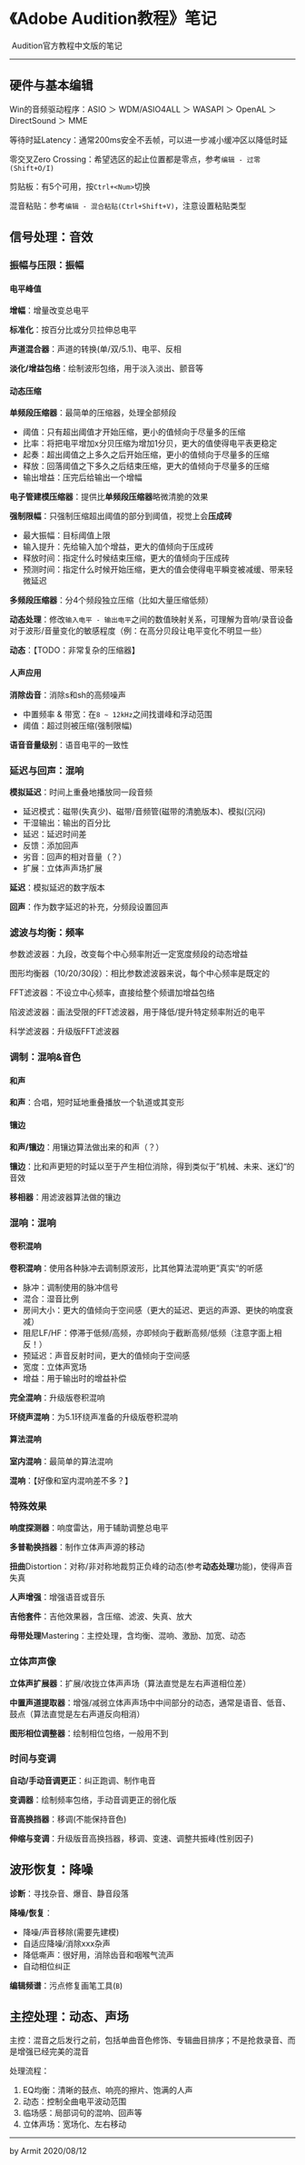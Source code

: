 # 《Adobe Audition教程》笔记

​    Audition官方教程中文版的笔记

----

## 硬件与基本编辑

Win的音频驱动程序：ASIO ＞ WDM/ASIO4ALL ＞ WASAPI ＞ OpenAL ＞ DirectSound ＞ MME

等待时延Latency：通常200ms安全不丢帧，可以进一步减小缓冲区以降低时延

零交叉Zero Crossing：希望选区的起止位置都是零点，参考`编辑 - 过零(Shift+O/I)`

剪贴板：有5个可用，按`Ctrl+<Num>`切换

混音粘贴：参考`编辑 - 混合粘贴(Ctrl+Shift+V)`，注意设置粘贴类型

## 信号处理：音效

### 振幅与压限：振幅

#### 电平峰值

**增幅**：增量改变总电平

**标准化**：按百分比或分贝拉伸总电平

**声道混合器**：声道的转换(单/双/5.1)、电平、反相

**淡化/增益包络**：绘制波形包络，用于淡入淡出、颤音等

#### 动态压缩

**单频段压缩器**：最简单的压缩器，处理全部频段

- 阈值：只有超出阈值才开始压缩，更小的值倾向于尽量多的压缩
- 比率：将把电平增加x分贝压缩为增加1分贝，更大的值使得电平表更稳定
- 起奏：超出阈值之上多久之后开始压缩，更小的值倾向于尽量多的压缩
- 释放：回落阈值之下多久之后结束压缩，更大的值倾向于尽量多的压缩
- 输出增益：压完后给输出一个增幅

**电子管建模压缩器**：提供比**单频段压缩器**略微清脆的效果

**强制限幅**：只强制压缩超出阈值的部分到阈值，视觉上会**压成砖**

- 最大振幅：目标阈值上限
- 输入提升：先给输入加个增益，更大的值倾向于压成砖
- 释放时间：指定什么时候结束压缩，更大的值倾向于压成砖
- 预测时间：指定什么时候开始压缩，更大的值会使得电平瞬变被减缓、带来轻微延迟

**多频段压缩器**：分4个频段独立压缩（比如大量压缩低频）

**动态处理**：修改`输入电平 - 输出电平`之间的数值映射关系，可理解为音响/录音设备对于波形/音量变化的敏感程度（例：在高分贝段让电平变化不明显一些）

**动态**：【TODO：非常复杂的压缩器】

#### 人声应用

**消除齿音**：消除s和sh的高频噪声

- 中置频率 & 带宽：在`8 ~ 12kHz`之间找谱峰和浮动范围
- 阈值：超过则被压缩(强制限幅)

**语音音量级别**：语音电平的一致性

### 延迟与回声：混响

**模拟延迟**：时间上重叠地播放同一段音频

- 延迟模式：磁带(失真少)、磁带/音频管(磁带的清脆版本)、模拟(沉闷)
- 干湿输出：输出的百分比
- 延迟：延迟时间差
- 反馈：添加回声
- 劣音：回声的相对音量（？）
- 扩展：立体声声场扩展

**延迟**：模拟延迟的数字版本

**回声**：作为数字延迟的补充，分频段设置回声

### 滤波与均衡：频率

参数滤波器：九段，改变每个中心频率附近一定宽度频段的动态增益

图形均衡器（10/20/30段）：相比参数滤波器来说，每个中心频率是既定的

FFT滤波器：不设立中心频率，直接给整个频谱加增益包络

陷波滤波器：画法受限的FFT滤波器，用于降低/提升特定频率附近的电平

科学滤波器：升级版FFT滤波器

### 调制：混响&音色

#### 和声

**和声**：合唱，短时延地重叠播放一个轨道或其变形

#### 镶边

**和声/镶边**：用镶边算法做出来的和声（？）

**镶边**：比和声更短的时延以至于产生相位消除，得到类似于”机械、未来、迷幻“的音效

**移相器**：用滤波器算法做的镶边

### 混响：混响

#### 卷积混响

**卷积混响**：使用各种脉冲去调制原波形，比其他算法混响更”真实“的听感

- 脉冲：调制使用的脉冲信号
- 混合：湿音比例
- 房间大小：更大的值倾向于空间感（更大的延迟、更远的声源、更快的响度衰减）
- 阻尼LF/HF：停滞于低频/高频，亦即倾向于截断高频/低频（注意字面上相反！）
- 预延迟：声音反射时间，更大的值倾向于空间感
- 宽度：立体声宽场
- 增益：用于输出时的增益补偿

**完全混响**：升级版卷积混响

**环绕声混响**：为5.1环绕声准备的升级版卷积混响

#### 算法混响

**室内混响**：最简单的算法混响

**混响**：【好像和室内混响差不多？】

### 特殊效果

**响度探测器**：响度雷达，用于辅助调整总电平

**多普勒换挡器**：制作立体声声源的移动

**扭曲**Distortion：对称/非对称地裁剪正负峰的动态(参考**动态处理**功能)，使得声音失真

**人声增强**：增强语音或音乐

**吉他套件**：吉他效果器，含压缩、滤波、失真、放大

**母带处理**Mastering：主控处理，含均衡、混响、激励、加宽、动态

### 立体声声像

**立体声扩展器**：扩展/收拢立体声声场（算法直觉是左右声道相位差）

**中置声道提取器**：增强/减弱立体声声场中中间部分的动态，通常是语音、低音、鼓点（算法直觉是左右声道反向相消）

**图形相位调整器**：绘制相位包络，一般用不到

### 时间与变调

**自动/手动音调更正**：纠正跑调、制作电音

**变调器**：绘制频率包络，手动音调更正的弱化版

**音高换挡器**：移调(不能保持音色)

**伸缩与变调**：升级版音高换挡器，移调、变速、调整共振峰(性别因子)

## 波形恢复：降噪

**诊断**：寻找杂音、爆音、静音段落

**降噪/恢复**：
  - 降噪/声音移除(需要先建模)
  - 自适应降噪/消除xxx杂声
  - 降低嘶声：很好用，消除齿音和咽喉气流声
  - 自动相位纠正

**编辑频谱**：污点修复画笔工具(`B`)

## 主控处理：动态、声场

主控：混音之后发行之前，包括单曲音色修饰、专辑曲目排序；不是抢救录音、而是增强已经完美的混音

处理流程：

1. EQ均衡：清晰的鼓点、响亮的擦片、饱满的人声
2. 动态：控制全曲电平波动范围
3. 临场感：局部词句的混响、回声等
4. 立体声场：宽场化、左右移动

----

by Armit
2020/08/12 
